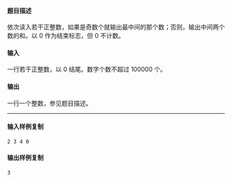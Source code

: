 #### 题目描述

依次读入若干正整数，如果是奇数个就输出最中间的那个数；否则，输出中间两个数的和。以 0 作为结束标志，但 0 不计数。

#### 输入

一行若干正整数，以 0 结尾。数字个数不超过 100000 个。

#### 输出

一行一个整数，参见题目描述。

___

#### 输入样例复制

```
2 3 4 0
```

#### 输出样例复制

```
3
```